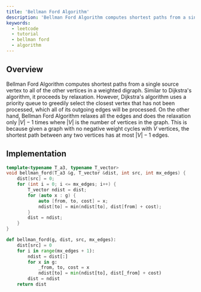 ```yaml
---
title: 'Bellman Ford Algorithm'
description: 'Bellman Ford Algorithm computes shortest paths from a single source vertex to all of the other vertices in a weighted digraph'
keywords:
  - leetcode
  - tutorial
  - bellman ford
  - algorithm
---
```


<TutorialCredits authors="@wkw"/>

## Overview

Bellman Ford Algorithm computes shortest paths from a single source vertex to all of the other vertices in a weighted digraph. Similar to Dijkstra's algorithm, it proceeds by relaxation. However, Dijkstra's algorithm uses a priority queue to greedily select the closest vertex that has not been processed, which all of its outgoing edges will be processed. On the other hand, Bellman Ford Algorithm relaxes all the edges and does the relaxation only $|V| - 1$ times where $|V|$ is the number of vertices in the graph. This is because given a graph with no negative weight cycles with $V$ vertices, the shortest path between any two vertices has at most $|V| - 1$ edges.

## Implementation

<Tabs>
<TabItem value="cpp" label="C++">
<SolutionAuthor name="@wkw"/>

```cpp
template<typename T_a3, typename T_vector>
void bellman_ford(T_a3 &g, T_vector &dist, int src, int mx_edges) {
    dist[src] = 0;
    for (int i = 0; i <= mx_edges; i++) {
        T_vector ndist = dist;
        for (auto x : g) {
            auto [from, to, cost] = x;
            ndist[to] = min(ndist[to], dist[from] + cost);
        }
        dist = ndist;
    }
}
```

</TabItem>

<TabItem value="py" label="Python">
<SolutionAuthor name="@Odion-Sonny"/>

```py
def bellman_ford(g, dist, src, mx_edges):
    dist[src] = 0
    for i in range(mx_edges + 1):
        ndist = dist[:]
        for x in g:
            _from, to, cost = x
            ndist[to] = min(ndist[to], dist[_from] + cost)
        dist = ndist
    return dist
```

</TabItem>
</Tabs>
